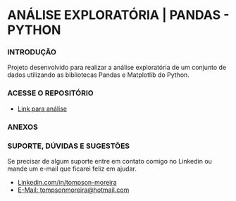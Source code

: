 # ANÁLISE EXPLORATÓRIA | PANDAS - PYTHON

### INTRODUÇÃO 
Projeto desenvolvido para realizar a análise exploratória de um conjunto de dados utilizando as bibliotecas Pandas e Matplotlib do Python.

### ACESSE O REPOSITÓRIO
- [Link para análise](https://github.com/Tompson97/analise-exploratoria/blob/main/analise.ipynb)

### ANEXOS


### SUPORTE, DÚVIDAS E SUGESTÕES
Se precisar de algum suporte entre em contato comigo no Linkedin ou mande um e-mail que ficarei feliz em ajudar.
- [Linkedin.com/in/tompson-moreira](https://www.linkedin.com/in/tompson-moreira/)
- [E-Mail: tompsonmoreira@hotmail.com](tompsonmoreira@hotmail.com)
